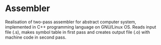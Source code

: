 # Assembler
Realisation of two-pass assembler for abstract computer system, implemented in C++ programming language on GNU/Linux OS. Reads input file (.s), makes symbol table in first pass and creates output file (.o) with machine code in second pass.
